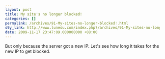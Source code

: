 ```yaml
---
layout: post
title: My site's no longer blocked!
categories: []
permalink: /archives/91-My-sites-no-longer-blocked!.html
s9y_link: http://www.lunesu.com/index.php?/archives/91-My-sites-no-longer-blocked!.html
date: 2009-11-17 23:47:09.000000000 +08:00
---
```

But only because the server got a new IP. Let's see how long it takes for the new IP to get blocked.
